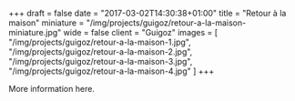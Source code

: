 +++
draft = false
date = "2017-03-02T14:30:38+01:00"
title = "Retour à la maison"
miniature = "/img/projects/guigoz/retour-a-la-maison-miniature.jpg"
wide = false
client = "Guigoz"
images = [
  "/img/projects/guigoz/retour-a-la-maison-1.jpg",
  "/img/projects/guigoz/retour-a-la-maison-2.jpg",
  "/img/projects/guigoz/retour-a-la-maison-3.jpg",
  "/img/projects/guigoz/retour-a-la-maison-4.jpg"
]
+++

More information here.
